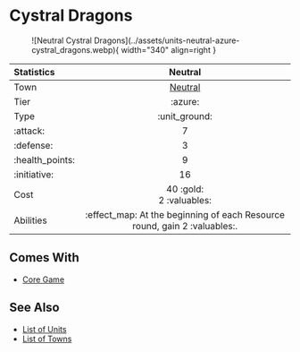 # Cystral Dragons

<figure markdown="span">
    ![Neutral Cystral Dragons](../assets/units-neutral-azure-cystral_dragons.webp){ width="340" align=right }
</figure>


| Statistics | Neutral |
| :--- | :---: |
| Town | [Neutral](../towns/neutral.md) |
| Tier | :azure: |
| Type | :unit_ground: |
| :attack: | 7 |
| :defense: | 3 |
| :health_points: | 9 |
| :initiative: | 16 |
| Cost | 40 :gold:<br>2 :valuables: |
| Abilities | :effect_map: At the beginning of each Resource round, gain 2 :valuables:. |


## Comes With

- [Core Game](../content.md)


## See Also

- [List of Units](index.md)
- [List of Towns](../towns/index.md)